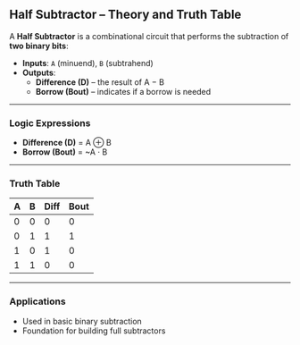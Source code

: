 ##  Half Subtractor – Theory and Truth Table

A **Half Subtractor** is a combinational circuit that performs the subtraction of **two binary bits**:  
- **Inputs**: `A` (minuend), `B` (subtrahend)  
- **Outputs**:  
  - **Difference (D)** – the result of A − B  
  - **Borrow (Bout)** – indicates if a borrow is needed

---

###  Logic Expressions

- **Difference (D)** = A ⊕ B  
- **Borrow (Bout)** = ~A · B

---

###  Truth Table

| A | B | Diff | Bout |
|---|---|------|------|
| 0 | 0 |  0   |  0   |
| 0 | 1 |  1   |  1   |
| 1 | 0 |  1   |  0   |
| 1 | 1 |  0   |  0   |

---

###  Applications

- Used in basic binary subtraction
- Foundation for building full subtractors
